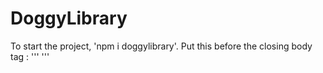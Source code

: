 # DoggyLibrary

To start the project, 'npm i doggylibrary'. Put this before the closing body tag : 
'''<script type="module" src="node_modules/doggylibrary/index.js"></script>
    <script src="http://127.0.0.1:8080/node_modules/howler/dist/howler.min.js"></script>'''